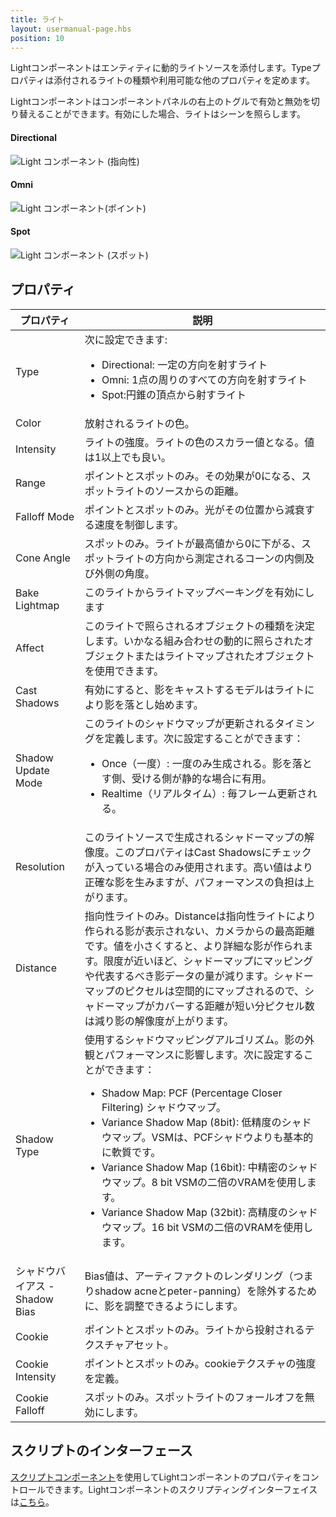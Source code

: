 ```yaml
---
title: ライト
layout: usermanual-page.hbs
position: 10
---
```


Lightコンポーネントはエンティティに動的ライトソースを添付します。Typeプロパティは添付されるライトの種類や利用可能な他のプロパティを定めます。

Lightコンポーネントはコンポーネントパネルの右上のトグルで有効と無効を切り替えることができます。有効にした場合、ライトはシーンを照らします。

#### Directional

![Light コンポーネント (指向性)][1]

#### Omni

![Light コンポーネント(ポイント)][2]

#### Spot

![Light コンポーネント (スポット)][3]

## プロパティ

| プロパティ           | 説明 |
|--------------------|-------------|
| Type               | 次に設定できます:<ul><li>Directional: 一定の方向を射すライト</li><li>Omni: 1点の周りのすべての方向を射すライト</li><li>Spot:円錐の頂点から射すライト</li></ul> |
| Color              | 放射されるライトの色。 |
| Intensity          | ライトの強度。ライトの色のスカラー値となる。値は1以上でも良い。 |
| Range              | ポイントとスポットのみ。その効果が0になる、スポットライトのソースからの距離。 |
| Falloff Mode       | ポイントとスポットのみ。光がその位置から減衰する速度を制御します。 |
| Cone Angle         | スポットのみ。ライトが最高値から0に下がる、スポットライトの方向から測定されるコーンの内側及び外側の角度。 |
| Bake Lightmap      | このライトからライトマップベーキングを有効にします |
| Affect             | このライトで照らされるオブジェクトの種類を決定します。いかなる組み合わせの動的に照らされたオブジェクトまたはライトマップされたオブジェクトを使用できます。 |
| Cast Shadows       | 有効にすると、影をキャストするモデルはライトにより影を落とし始めます。 |
| Shadow Update Mode | このライトのシャドウマップが更新されるタイミングを定義します。次に設定することができます：<ul><li>Once（一度）: 一度のみ生成される。影を落とす側、受ける側が静的な場合に有用。</li><li>Realtime（リアルタイム）: 毎フレーム更新される。</li></ul> |
| Resolution         | このライトソースで生成されるシャドーマップの解像度。このプロパティはCast Shadowsにチェックが入っている場合のみ使用されます。高い値はより正確な影を生みますが、パフォーマンスの負担は上がります。 |
| Distance           | 指向性ライトのみ。Distanceは指向性ライトにより作られる影が表示されない、カメラからの最高距離です。値を小さくすると、より詳細な影が作られます。限度が近いほど、シャドーマップにマッピングや代表するべき影データの量が減ります。シャドーマップのピクセルは空間的にマップされるので、シャドーマップがカバーする距離が短い分ピクセル数は減り影の解像度が上がります。 |
| Shadow Type        | 使用するシャドウマッピングアルゴリズム。影の外観とパフォーマンスに影響します。次に設定することができます：<ul><li>Shadow Map: PCF (Percentage Closer Filtering) シャドウマップ。</li><li>Variance Shadow Map (8bit): 低精度のシャドウマップ。VSMは、PCFシャドウよりも基本的に軟質です。</li><li>Variance Shadow Map (16bit): 中精密のシャドウマップ。8 bit VSMの二倍のVRAMを使用します。</li><li>Variance Shadow Map (32bit): 高精度のシャドウマップ。16 bit VSMの二倍のVRAMを使用します。</li></ul> |
| シャドウバイアス - Shadow Bias        | Bias値は、アーティファクトのレンダリング（つまりshadow acneとpeter-panning）を除外するために、影を調整できるようにします。 |
| Cookie             | ポイントとスポットのみ。ライトから投射されるテクスチャアセット。 |
| Cookie Intensity   | ポイントとスポットのみ。cookieテクスチャの強度を定義。 |
| Cookie Falloff     | スポットのみ。スポットライトのフォールオフを無効にします。 |

## スクリプトのインターフェース

[スクリプトコンポーネント][4]を使用してLightコンポーネントのプロパティをコントロールできます。Lightコンポーネントのスクリプティングインターフェイスは[こちら][5]。

[1]: /images/user-manual/scenes/components/component-light-directional.png
[2]: /images/user-manual/scenes/components/component-light-point.png
[3]: /images/user-manual/scenes/components/component-light-spot.png
[4]: /user-manual/packs/components/script
[5]: /api/pc.LightComponent.html
